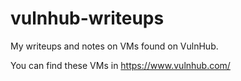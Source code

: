 # vulnhub-writeups
My writeups and notes on VMs found on VulnHub.

You can find these VMs in https://www.vulnhub.com/
